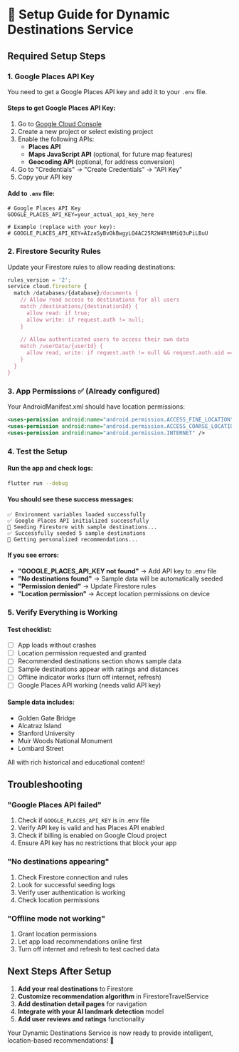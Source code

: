 # 🔧 Setup Guide for Dynamic Destinations Service

## Required Setup Steps

### 1. **Google Places API Key** 
You need to get a Google Places API key and add it to your `.env` file.

#### Steps to get Google Places API Key:
1. Go to [Google Cloud Console](https://console.cloud.google.com/)
2. Create a new project or select existing project
3. Enable the following APIs:
   - **Places API**
   - **Maps JavaScript API** (optional, for future map features)
   - **Geocoding API** (optional, for address conversion)
4. Go to "Credentials" → "Create Credentials" → "API Key"
5. Copy your API key

#### Add to `.env` file:
```properties
# Google Places API Key
GOOGLE_PLACES_API_KEY=your_actual_api_key_here

# Example (replace with your key):
# GOOGLE_PLACES_API_KEY=AIzaSyBvOkBwgyLQ4AC25R2W4RtNMiQ3uPiLBuU
```

### 2. **Firestore Security Rules**
Update your Firestore rules to allow reading destinations:

```javascript
rules_version = '2';
service cloud.firestore {
  match /databases/{database}/documents {
    // Allow read access to destinations for all users
    match /destinations/{destinationId} {
      allow read: if true;
      allow write: if request.auth != null;
    }
    
    // Allow authenticated users to access their own data
    match /userData/{userId} {
      allow read, write: if request.auth != null && request.auth.uid == userId;
    }
  }
}
```

### 3. **App Permissions** ✅ (Already configured)
Your AndroidManifest.xml should have location permissions:
```xml
<uses-permission android:name="android.permission.ACCESS_FINE_LOCATION" />
<uses-permission android:name="android.permission.ACCESS_COARSE_LOCATION" />
<uses-permission android:name="android.permission.INTERNET" />
```

### 4. **Test the Setup**

#### Run the app and check logs:
```bash
flutter run --debug
```

#### You should see these success messages:
```
✅ Environment variables loaded successfully
✅ Google Places API initialized successfully
🌱 Seeding Firestore with sample destinations...
✅ Successfully seeded 5 sample destinations
🎯 Getting personalized recommendations...
```

#### If you see errors:
- **"GOOGLE_PLACES_API_KEY not found"** → Add API key to .env file
- **"No destinations found"** → Sample data will be automatically seeded
- **"Permission denied"** → Update Firestore rules
- **"Location permission"** → Accept location permissions on device

### 5. **Verify Everything is Working**

#### Test checklist:
- [ ] App loads without crashes
- [ ] Location permission requested and granted
- [ ] Recommended destinations section shows sample data
- [ ] Sample destinations appear with ratings and distances
- [ ] Offline indicator works (turn off internet, refresh)
- [ ] Google Places API working (needs valid API key)

#### Sample data includes:
- Golden Gate Bridge
- Alcatraz Island  
- Stanford University
- Muir Woods National Monument
- Lombard Street

All with rich historical and educational content!

## Troubleshooting

### "Google Places API failed"
1. Check if `GOOGLE_PLACES_API_KEY` is in .env file
2. Verify API key is valid and has Places API enabled
3. Check if billing is enabled on Google Cloud project
4. Ensure API key has no restrictions that block your app

### "No destinations appearing"
1. Check Firestore connection and rules
2. Look for successful seeding logs
3. Verify user authentication is working
4. Check location permissions

### "Offline mode not working"
1. Grant location permissions
2. Let app load recommendations online first
3. Turn off internet and refresh to test cached data

## Next Steps After Setup

1. **Add your real destinations** to Firestore
2. **Customize recommendation algorithm** in FirestoreTravelService
3. **Add destination detail pages** for navigation
4. **Integrate with your AI landmark detection** model
5. **Add user reviews and ratings** functionality

Your Dynamic Destinations Service is now ready to provide intelligent, location-based recommendations! 🎉
